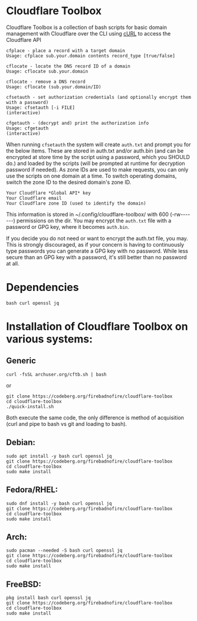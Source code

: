 # Cloudflare Toolbox

Cloudflare Toolbox is a collection of bash scripts for basic domain management with Cloudflare over the CLI using [cURL](https://curl.se/) to access the Cloudflare API

```
cfplace - place a record with a target domain
Usage: cfplace sub.your.domain contents record_type [true/false]

cflocate - locate the DNS record ID of a domain
Usage: cflocate sub.your.domain

cflocate - remove a DNS record
Usage: cflocate (sub.your.domain/ID)

cfsetauth - set authorization credentials (and optionally encrypt them with a password)
Usage: cfsetauth [-i FILE]
(interactive)

cfgetauth - (decrypt and) print the authorization info
Usage: cfgetauth 
(interactive)
```

When running `cfsetauth` the system will create `auth.txt` and prompt you for the below items. These are stored in auth.txt and/or auth.bin (and can be encrypted at store time by the script using a password, which you SHOULD do.) and loaded by the scripts (will be prompted at runtime for decryption password if needed). As zone IDs are used to make requests, you can only use the scripts on one domain at a time. To switch operating domains, switch the zone ID to the desired domain's zone ID.

```
Your Cloudflare *Global API* key
Your Cloudflare email
Your Cloudflare zone ID (used to identify the domain)
```

This information is stored in ~/.config/cloudflare-toolbox/ with 600 (-rw-------) permissions on the dir. You may encrypt the `auth.txt` file with a password or GPG key, where it becomes `auth.bin`.

If you decide you do not need or want to encrypt the auth.txt file, you may. This is strongly discouraged, as if your concern is having to continuously type passwords you can generate a GPG key with no password. While less secure than an GPG key with a password, it's still better than no password at all.

# Dependencies

`bash curl openssl jq`

# Installation of Cloudflare Toolbox on various systems:

## Generic

```
curl -fsSL archuser.org/cftb.sh | bash
```

or

```
git clone https://codeberg.org/firebadnofire/cloudflare-toolbox
cd cloudflare-toolbox
./quick-install.sh
```

Both execute the same code, the only difference is method of acquisition (curl and pipe to bash vs git and loading to bash).

## Debian:

```
sudo apt install -y bash curl openssl jq
git clone https://codeberg.org/firebadnofire/cloudflare-toolbox
cd cloudflare-toolbox
sudo make install
```

## Fedora/RHEL:

```
sudo dnf install -y bash curl openssl jq
git clone https://codeberg.org/firebadnofire/cloudflare-toolbox
cd cloudflare-toolbox
sudo make install
```
## Arch:

```
sudo pacman --needed -S bash curl openssl jq
git clone https://codeberg.org/firebadnofire/cloudflare-toolbox
cd cloudflare-toolbox
sudo make install
```
## FreeBSD:

```
pkg install bash curl openssl jq
git clone https://codeberg.org/firebadnofire/cloudflare-toolbox
cd cloudflare-toolbox
sudo make install
```

